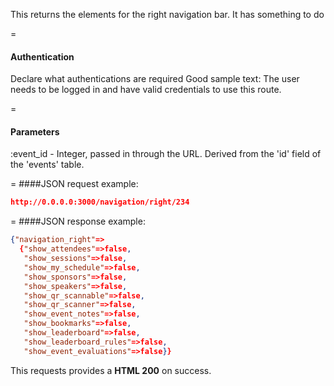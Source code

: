 <!-- --- title: GET /navigation/right/:event_id -->

This returns the elements for the right navigation bar. It has something to do 

=
#### Authentication

Declare what authentications are required
Good sample text: The user needs to be logged in and have valid credentials to use this route.

=
#### Parameters

:event_id - Integer, passed in through the URL. Derived from the 'id' field of the 'events' table.

=
####JSON request example:
```json
http://0.0.0.0:3000/navigation/right/234
```

=
####JSON response example:

```json
{"navigation_right"=>
  {"show_attendees"=>false,
   "show_sessions"=>false,
   "show_my_schedule"=>false,
   "show_sponsors"=>false,
   "show_speakers"=>false,
   "show_qr_scannable"=>false,
   "show_qr_scanner"=>false,
   "show_event_notes"=>false,
   "show_bookmarks"=>false,
   "show_leaderboard"=>false,
   "show_leaderboard_rules"=>false,
   "show_event_evaluations"=>false}}
```

This requests provides a <strong>HTML 200</strong> on success.